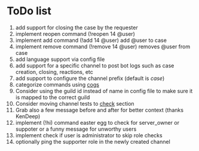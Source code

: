 # ToDo list
1. add support for closing the case by the requester
1. implement reopen command (!reopen 14 @user)
1. implement add command (!add 14 @user) add @user to case
1. implement remove command (!remove 14 @user) removes @user from case
1. add language support via config file
1. add support for a specific channel to post bot logs such as case creation, closing, reactions, etc
1. add support to configure the channel prefix (default is *case*)
1. categorize commands using [cogs](https://discordpy.readthedocs.io/en/latest/ext/commands/cogs.html#quick-example)
1. Consider using the guild id instead of name in config file to make sure it is mapped to the correct guild
1. Consider moving channel tests to [check](https://discordpy.readthedocs.io/en/latest/ext/commands/commands.html#checks) section
1. Grab also a few message before and after for better context (thanks KenDeep)
1. implement (!hi) command easter egg to check for server\_owner or suppoter or a funny message for unworthy users
1. implement check if user is administrator to skip role checks
1. optionally ping the supporter role in the newly created channel
